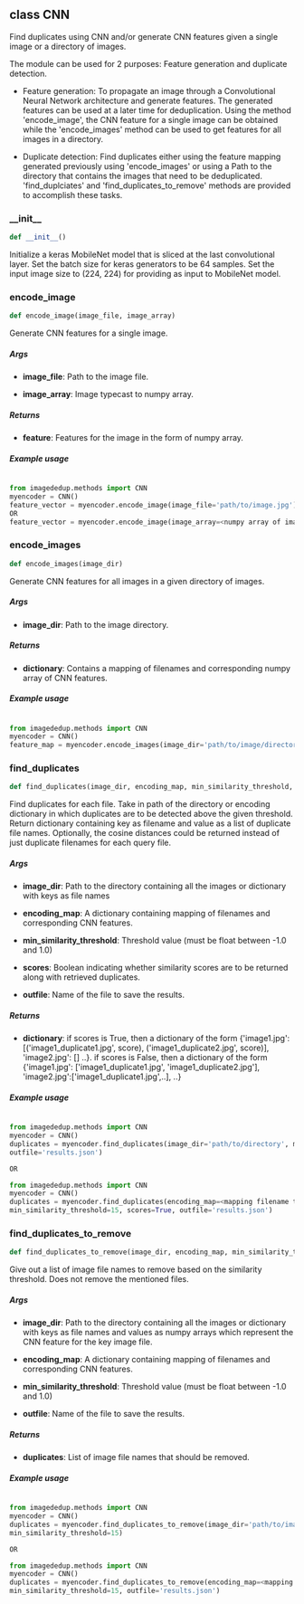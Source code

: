 ## class CNN
Find duplicates using CNN and/or generate CNN features given a single image or a directory of images.

The module can be used for 2 purposes: Feature generation and duplicate detection.

- Feature generation: To propagate an image through a Convolutional Neural Network architecture and generate features. The generated features can be used at a later time for deduplication. Using the method 'encode_image', the CNN feature for a single image can be obtained while the 'encode_images' method can be used to get features for all images in a directory.

- Duplicate detection: Find duplicates either using the feature mapping generated previously using 'encode_images' or using a Path to the directory that contains the images that need to be deduplicated. 'find_duplciates' and 'find_duplicates_to_remove' methods are provided to accomplish these tasks.
### \_\_init\_\_
```python
def __init__()
```
Initialize a keras MobileNet model that is sliced at the last convolutional layer. Set the batch size for keras generators to be 64 samples. Set the input image size to (224, 224) for providing as input to MobileNet model.



### encode\_image
```python
def encode_image(image_file, image_array)
```
Generate CNN features for a single image.


##### Args
* **image_file**: Path to the image file.

* **image_array**: Image typecast to numpy array.

##### Returns
* **feature**: Features for the image in the form of numpy array.

##### Example usage
```python

from imagededup.methods import CNN
myencoder = CNN()
feature_vector = myencoder.encode_image(image_file='path/to/image.jpg')
OR
feature_vector = myencoder.encode_image(image_array=<numpy array of image>)

```

### encode\_images
```python
def encode_images(image_dir)
```
Generate CNN features for all images in a given directory of images.


##### Args
* **image_dir**: Path to the image directory.

##### Returns
* **dictionary**: Contains a mapping of filenames and corresponding numpy array of CNN features.

##### Example usage
```python

from imagededup.methods import CNN
myencoder = CNN()
feature_map = myencoder.encode_images(image_dir='path/to/image/directory')

```

### find\_duplicates
```python
def find_duplicates(image_dir, encoding_map, min_similarity_threshold, scores, outfile)
```
Find duplicates for each file. Take in path of the directory or encoding dictionary in which duplicates are to be detected above the given threshold. Return dictionary containing key as filename and value as a list of duplicate file names. Optionally, the cosine distances could be returned instead of just duplicate filenames for each query file.


##### Args
* **image_dir**: Path to the directory containing all the images or dictionary with keys as file names

* **encoding_map**: A dictionary containing mapping of filenames and corresponding CNN features.

* **min_similarity_threshold**: Threshold value (must be float between -1.0 and 1.0)

* **scores**: Boolean indicating whether similarity scores are to be returned along with retrieved duplicates.

* **outfile**: Name of the file to save the results.

##### Returns
* **dictionary**:  if scores is True, then a dictionary of the form {'image1.jpg': [('image1_duplicate1.jpg',
            score), ('image1_duplicate2.jpg', score)], 'image2.jpg': [] ..}. if scores is False, then a
            dictionary of the form {'image1.jpg': ['image1_duplicate1.jpg', 'image1_duplicate2.jpg'],
            'image2.jpg':['image1_duplicate1.jpg',..], ..}

##### Example usage
```python

from imagededup.methods import CNN
myencoder = CNN()
duplicates = myencoder.find_duplicates(image_dir='path/to/directory', min_similarity_threshold=15, scores=True,
outfile='results.json')

OR

from imagededup.methods import CNN
myencoder = CNN()
duplicates = myencoder.find_duplicates(encoding_map=<mapping filename to cnn features>,
min_similarity_threshold=15, scores=True, outfile='results.json')

```

### find\_duplicates\_to\_remove
```python
def find_duplicates_to_remove(image_dir, encoding_map, min_similarity_threshold, outfile)
```
Give out a list of image file names to remove based on the similarity threshold. Does not remove the mentioned files.


##### Args
* **image_dir**: Path to the directory containing all the images or dictionary with keys as file names
           and values as numpy arrays which represent the CNN feature for the key image file.

* **encoding_map**: A dictionary containing mapping of filenames and corresponding CNN features.

* **min_similarity_threshold**: Threshold value (must be float between -1.0 and 1.0)

* **outfile**: Name of the file to save the results.

##### Returns
* **duplicates**: List of image file names that should be removed.

##### Example usage
```python

from imagededup.methods import CNN
myencoder = CNN()
duplicates = myencoder.find_duplicates_to_remove(image_dir='path/to/images/directory'),
min_similarity_threshold=15)

OR

from imagededup.methods import CNN
myencoder = CNN()
duplicates = myencoder.find_duplicates_to_remove(encoding_map=<mapping filename to cnn features>,
min_similarity_threshold=15, outfile='results.json')

```

